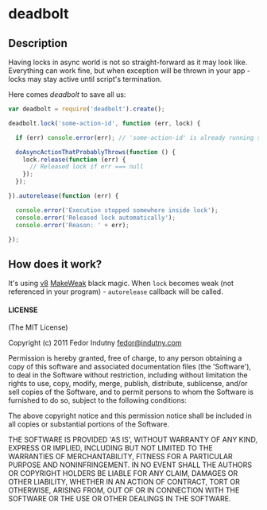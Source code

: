 # deadbolt

## Description

Having locks in async world is not so straight-forward as it may look like.
Everything can work fine, but when exception will be thrown in your app - locks
may stay active until script's termination.

Here comes *deadbolt* to save all us:

```javascript
var deadbolt = require('deadbolt').create();

deadbolt.lock('some-action-id', function (err, lock) {

  if (err) console.error(err); // 'some-action-id' is already running somewhere

  doAsyncActionThatProbablyThrows(function () {
    lock.release(function (err) {
      // Released lock if err === null
    });
  });

}).autorelease(function (err) {

  console.error('Execution stopped somewhere inside lock');
  console.error('Released lock automatically');
  console.error('Reason: ' + err);

});
```

## How does it work?

It's using [v8](https://github.com/v8/v8) [MakeWeak](http://bespin.cz/~ondras/html/classv8_1_1Persistent.html#ab04609812113450bece2640ad0b27658)
black magic. When `lock` becomes weak (not referenced in your program) -
`autorelease` callback will be called.



#### LICENSE

(The MIT License)

Copyright (c) 2011 Fedor Indutny <fedor@indutny.com>

Permission is hereby granted, free of charge, to any person obtaining a copy of
this software and associated documentation files (the 'Software'), to deal in
the Software without restriction, including without limitation the rights to
use, copy, modify, merge, publish, distribute, sublicense, and/or sell copies
of the Software, and to permit persons to whom the Software is furnished to do
so, subject to the following conditions:

The above copyright notice and this permission notice shall be included in all
copies or substantial portions of the Software.

THE SOFTWARE IS PROVIDED 'AS IS', WITHOUT WARRANTY OF ANY KIND, EXPRESS OR
IMPLIED, INCLUDING BUT NOT LIMITED TO THE WARRANTIES OF MERCHANTABILITY,
FITNESS FOR A PARTICULAR PURPOSE AND NONINFRINGEMENT. IN NO EVENT SHALL THE
AUTHORS OR COPYRIGHT HOLDERS BE LIABLE FOR ANY CLAIM, DAMAGES OR OTHER
LIABILITY, WHETHER IN AN ACTION OF CONTRACT, TORT OR OTHERWISE, ARISING FROM,
OUT OF OR IN CONNECTION WITH THE SOFTWARE OR THE USE OR OTHER DEALINGS IN THE
SOFTWARE.
